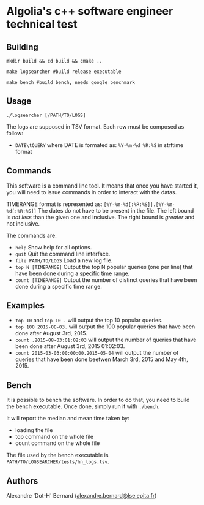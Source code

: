 # Algolia's c++ software engineer technical test

## Building

`mkdir build && cd build && cmake ..`

`make logsearcher #build release executable`

`make bench #build bench, needs google benchmark` 

## Usage

`./logsearcher [/PATH/TO/LOGS]`

The logs are supposed in TSV format. Each row must be composed as follow:
* `DATE\tQUERY` where DATE is formated as: `%Y-%m-%d %R:%S` in strftime format

## Commands

This software is a command line tool. It means that once you have started
it, you will need to issue commands in order to interact with the datas.

TIMERANGE format is represented as: `[%Y-%m-%d[:%R:%S]].[%Y-%m-%d[:%R:%S]]`
The dates do not have to be present in the file. The left bound is *not less*
than the given one and inclusive. The right bound is *greater* and not
inclusive.
 
The commands are:
* `help` Show help for all options.
* `quit` Quit the command line interface.
* `file PATH/TO/LOGS` Load a new log file.
* `top N [TIMERANGE]` Output the top N popular queries (one per line) that have
                      been done during a specific time range.
* `count [TIMERANGE]` Output the number of distinct queries that have been done
                      during a specific time range.

## Examples 

* `top 10` and `top 10 .` will output the top 10 popular queries. 
* `top 100 2015-08-03.` will output the 100 popular queries that have been done
after August 3rd, 2015.
* `count .2015-08-03:01:02:03` will output the number of queries that have been
done after August 3rd, 2015 01:02:03.
* `count 2015-03-03:00:00:00.2015-05-04` will output the number of queries that
have been done beetwen March 3rd, 2015 and May 4th, 2015.

## Bench

It is possible to bench the software. In order to do that, you need to build the
bench executable. Once done, simply run it with `./bench`.

It will report the median and mean
time taken by:
* loading the file
* top command on the whole file
* count command on the whole file

The file used by the bench executable is `PATH/TO/LOGSEARCHER/tests/hn_logs.tsv`.

## Authors

Alexandre 'Dot-H' Bernard (alexandre.bernard@lse.epita.fr)
